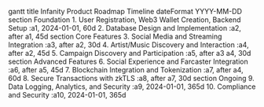 gantt
    title Infanity Product Roadmap Timeline
    dateFormat  YYYY-MM-DD
    section Foundation
    1. User Registration, Web3 Wallet Creation, Backend Setup :a1, 2024-01-01, 60d
    2. Database Design and Implementation :a2, after a1, 45d
    section Core Features
    3. Social Media and Streaming Integration :a3, after a2, 30d
    4. Artist/Music Discovery and Interaction :a4, after a2, 45d
    5. Campaign Discovery and Participation :a5, after a3 a4, 30d
    section Advanced Features
    6. Social Experience and Farcaster Integration :a6, after a5, 45d
    7. Blockchain Integration and Tokenization :a7, after a4, 60d
    8. Secure Transactions with zkTLS :a8, after a7, 30d
    section Ongoing
    9. Data Logging, Analytics, and Security :a9, 2024-01-01, 365d
    10. Compliance and Security :a10, 2024-01-01, 365d
